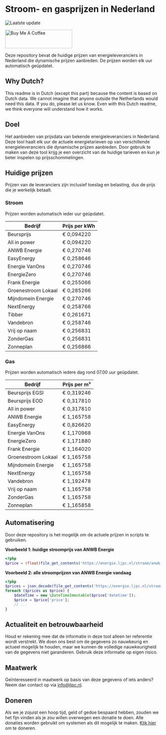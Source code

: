# Stroom- en gasprijzen in Nederland

![Laatste update](https://img.shields.io/badge/laatste%20update-2025--07--25%2005%3A00%20CET-brightgreen)

<a href="https://www.buymeacoffee.com/Lars-" target="_blank"><img src="https://cdn.buymeacoffee.com/buttons/v2/default-orange.png" alt="Buy Me A Coffee" height="60" style="height: 60px !important;width: 217px !important;" ></a>

Deze repository bevat de huidige prijzen van energieleveranciers in Nederland die dynamische prijzen aanbieden. De prijzen worden elk uur automatisch geüpdatet.

## Why Dutch?

This readme is in Dutch (except this part) because the content is based on Dutch data. We cannot imagine that anyone outside the Netherlands would need this data. If you do, please let us know. Even with this Dutch readme, we think
everyone will understand how it works.

## Doel

Het aanbieden van prijsdata van bekende energieleveranciers in Nederland. Deze tool haalt elk uur de actuele energietarieven op van verschillende energieleveranciers die dynamische prijzen aanbieden. Door gebruik te maken van deze tool
krijg je een overzicht van de huidige tarieven en kun je beter inspelen op prijsschommelingen.

## Huidige prijzen

Prijzen van de leveranciers zijn inclusief toeslag en belasting, dus de prijs die je werkelijk betaalt.

### Stroom

Prijzen worden automatisch ieder uur geüpdatet.

 Bedrijf | Prijs per kWh 
---------|---------------
Beursprijs | € 0,094220
All in power | € 0,094220
ANWB Energie | € 0,270746
EasyEnergy | € 0,258646
Energie VanOns | € 0,270746
EnergieZero | € 0,270746
Frank Energie | € 0,255066
Groenestroom Lokaal | € 0,285266
Mijndomein Energie | € 0,270746
NextEnergy | € 0,258766
Tibber | € 0,261671
Vandebron | € 0,258746
Vrij op naam | € 0,256831
ZonderGas | € 0,256831
Zonneplan | € 0,256866


### Gas

Prijzen worden automatisch iedere dag rond 07.00 uur geüpdatet.

 Bedrijf | Prijs per m³ 
---------|--------------
Beursprijs EGSI | € 0,319246
Beursprijs EOD | € 0,317810
All in power | € 0,317810
ANWB Energie | € 1,165758
EasyEnergy | € 0,826620
Energie VanOns | € 1,170968
EnergieZero | € 1,171880
Frank Energie | € 1,164020
Groenestroom Lokaal | € 1,165758
Mijndomein Energie | € 1,165758
NextEnergy | € 1,165758
Vandebron | € 1,192478
Vrij op naam | € 1,165758
ZonderGas | € 1,165758
Zonneplan | € 1,165858


## Automatisering

Door deze repository is het mogelijk om de actuele prijzen in scripts te gebruiken.

**Voorbeeld 1: huidige stroomprijs van ANWB Energie**

```php
<?php
$price = (float)file_get_contents('https://energie.ljpc.nl/stroom/anwb-energie-nu.txt');

```

**Voorbeeld 2: alle stroomprijzen van ANWB Energie vandaag**

```php
<?php
$prices = json_decode(file_get_contents('https://energie.ljpc.nl/stroom/all-in-power-vandaag.json'),true);
foreach ($prices as $price) {
    $dateTime = new \DateTimeImmutable($price['datetime']);
    $price = $price['price'];
    // ...
}
```

## Actualiteit en betrouwbaarheid

Houd er rekening mee dat de informatie in deze tool alleen ter referentie wordt verstrekt. We doen ons best om de gegevens zo nauwkeurig en actueel mogelijk te houden, maar we kunnen de volledige nauwkeurigheid van de gegevens niet
garanderen. Gebruik deze informatie op eigen risico.

## Maatwerk

Geïnteresseerd in maatwerk op basis van deze gegevens of iets anders? Neem dan contact op
via [info@ljpc.nl](mailto:info@ljpc.nl?subject=Energie%20prijzen).

## Doneren

Als we je zojuist een hoop tijd, geld of gedoe bespaard hebben, zouden we het fijn vinden als je zou willen overwegen een
donatie te doen. Alle donaties worden gebruikt om systemen als dit mogelijk te
maken. [Klik hier](https://www.buymeacoffee.com/Lars-) om te doneren.

